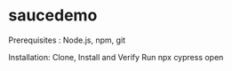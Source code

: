 # saucedemo

Prerequisites :
    Node.js, npm, git

Installation:
    Clone, Install and Verify
    Run npx cypress open